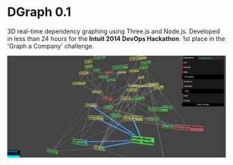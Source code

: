 # DGraph 0.1

3D real-time dependency graphing using Three.js and Node.js.
Developed in less than 24 hours for the **Intuit 2014 DevOps Hackathon**.
1st place in the 'Graph a Company' challenge.

![Alt text](/screenshot.png?raw=true "Example dependency graph")


